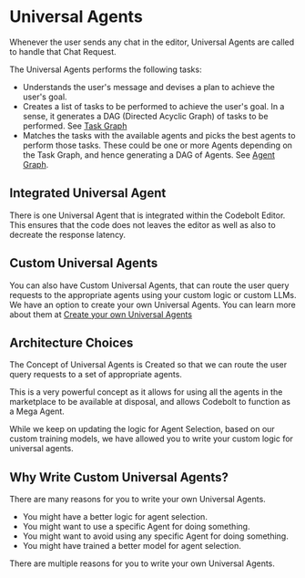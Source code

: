 # Universal Agents

Whenever the user sends any chat in the editor, Universal Agents are called to handle that Chat Request. 

The Universal Agents performs the following tasks:
- Understands the user's message and devises a plan to achieve the user's goal.
- Creates a list of tasks to be performed to achieve the user's goal. In a sense, it generates a DAG (Directed Acyclic Graph) of tasks to be performed. See [Task Graph](./taskGraph.md)
- Matches the tasks with the available agents and picks the best agents to perform those tasks. These could be one or more Agents depending on the Task Graph, and hence generating a DAG of Agents. See [Agent Graph](./agentGraph.md).

## Integrated Universal Agent

There is one Universal Agent that is integrated within the Codebolt Editor. This ensures that the code does not leaves the editor as well as also to decreate the response latency.

## Custom Universal Agents

You can also have Custom Universal Agents, that can route the user query requests to the appropriate agents using your custom logic or custom LLMs. We have an option to create your own Universal Agents. You can learn more about them at [Create your own Universal Agents](../UniversalAgents/createUniversalAgents.md)


## Architecture Choices

The Concept of Universal Agents is Created so that we can route the user query requests to a set of appropriate agents.

This is a very powerful concept as it allows for using all the agents in the marketplace to be available at disposal, and allows Codebolt to function as a Mega Agent.

While we keep on updating the logic for Agent Selection, based on our custom training models, we have allowed you to write your custom logic for universal agents.

## Why Write Custom Universal Agents?

There are many reasons for you to write your own Universal Agents.
- You might have a better logic for agent selection.
- You might want to use a specific Agent for doing something.
- You might want to avoid using any specific Agent for doing something.
- You might have trained a better model for agent selection.

There are multiple reasons for you to write your own Universal Agents.